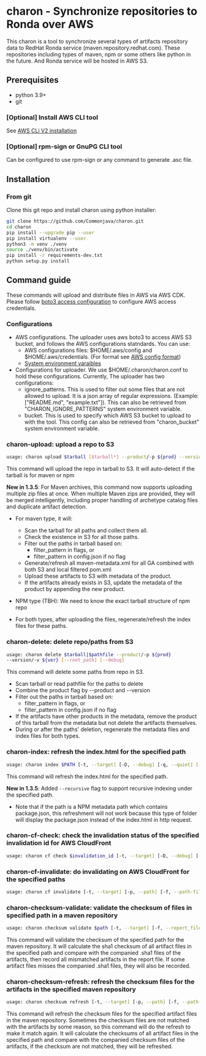 # charon - Synchronize repositories to Ronda over AWS

This charon is a tool to synchronize several types of artifacts
repository data to RedHat Ronda service (maven.repository.redhat.com). These
repositories including types of maven, npm or some others like python in the
future. And Ronda service will be hosted in AWS S3.

## Prerequisites

* python 3.9+
* git

### [Optional] Install AWS CLI tool

See [AWS CLi V2 installation](https://docs.aws.amazon.com/cli/latest/userguide/install-cliv2-linux.html#cliv2-linux-install)

### [Optional] rpm-sign or GnuPG CLI tool

Can be configured to use rpm-sign or any command to generate .asc file.

## Installation

### From git

Clone this git repo and install charon using python installer:

```bash
git clone https://github.com/Commonjava/charon.git
cd charon
pip install --upgrade pip --user
pip install virtualenv --user
python3 -m venv ./venv
source ./venv/bin/activate
pip install -r requirements-dev.txt
python setup.py install 
```

## Command guide

These commands will upload and distribute files in AWS via AWS CDK. Please
follow [boto3 access configuration](https://boto3.amazonaws.com/v1/documentation/api/latest/guide/configuration.html)
to configure AWS access credentials.

### Configurations

* AWS configurations. The uploader uses aws boto3 to access AWS S3 bucket, and follows the AWS configurations statndards. You can use:
  * AWS configurations files: $HOME/.aws/config and $HOME/.aws/credentials. (For format see [AWS config format](https://docs.aws.amazon.com/sdkref/latest/guide/file-format.html))
  * [System environment varaibles](https://docs.aws.amazon.com/cli/latest/userguide/cli-configure-envvars.html)
* Configurations for uploader. We use $HOME/.charon/charon.conf to hold these configurations. Currently, The uploader has two configurations:
  * ignore_patterns. This is used to filter out some files that are not allowed to upload. It is a json array of regular expressions. (Example: ["README.md", "example.txt"]). This can also be retrieved from "CHARON_IGNORE_PATTERNS" system environment variable.
  * bucket. This is used to specify which AWS S3 bucket to upload to with the tool. This config can also be retrieved from "charon_bucket" system environment variable.

### charon-upload: upload a repo to S3

```bash
usage: charon upload $tarball [$tarball*] --product/-p ${prod} --version/-v ${ver} [--root_path] [--ignore_patterns] [--debug] [--contain_signature] [--key]
```

This command will upload the repo in tarball to S3.
It will auto-detect if the tarball is for maven or npm

**New in 1.3.5**: For Maven archives, this command now supports uploading multiple zip files at once. When multiple Maven zips are provided, they will be merged intelligently, including proper handling of archetype catalog files and duplicate artifact detection.

* For maven type, it will:

  * Scan the tarball for all paths and collect them all.
  * Check the existence in S3 for all those paths.
  * Filter out the paths in tarball based on:
    * filter_pattern in flags, or
    * filter_pattern in config.json if no flag
  * Generate/refresh all maven-metadata.xml for all GA combined
    with both S3 and local filtered pom.xml
  * Upload these artifacts to S3 with metadata of the product.
  * If the artifacts already exists in S3, update the metadata
    of the product by appending the new product.
* NPM type (TBH): We need to know the exact tarball structure
  of npm repo
* For both types, after uploading the files, regenerate/refresh
  the index files for these paths.

### charon-delete: delete repo/paths from S3

```bash
usage: charon delete $tarball|$pathfile --product/-p ${prod}
--version/-v ${ver} [--root_path] [--debug]
```

This command will delete some paths from repo in S3.

* Scan tarball or read pathfile for the paths to delete
* Combine the product flag by --product and --version
* Filter out the paths in tarball based on:
  * filter_pattern in flags, or
  * filter_pattern in config.json if no flag
* If the artifacts have other products in the metadata,
  remove the product of this tarball from the metadata
  but not delete the artifacts themselves.
* During or after the paths' deletion, regenerate the
  metadata files and index files for both types.

### charon-index: refresh the index.html for the specified path

```bash
usage: charon index $PATH [-t, --target] [-D, --debug] [-q, --quiet] [--recursive]
```

This command will refresh the index.html for the specified path.

**New in 1.3.5**: Added `--recursive` flag to support recursive indexing under the specified path.

* Note that if the path is a NPM metadata path which contains package.json, this refreshment will not work because this type of folder will display the package.json instead of the index.html in http request.

### charon-cf-check: check the invalidation status of the specified invalidation id for AWS CloudFront

```bash
usage: charon cf check $invalidation_id [-t, --target] [-D, --debug] [-q, --quiet]
```

### charon-cf-invalidate: do invalidating on AWS CloudFront for the specified paths

```bash
usage: charon cf invalidate [-t, --target] [-p, --path] [-f, --path-file] [-D, --debug] [-q, --quiet]
```

### charon-checksum-validate: validate the checksum of files in specified path in a maven repository

```bash
usage: charon checksum validate $path [-t, --target] [-f, --report_file_path] [-i, --includes] [-r, --recursive] [-D, --debug] [-q, --quiet]
```

This command will validate the checksum of the specified path for the maven repository. It will calculate the sha1 checksum of all artifact files in the specified path and compare with the companied .sha1 files of the artifacts, then record all mismatched artifacts in the report file. If some artifact files misses the companied .sha1 files, they will also be recorded.

### charon-checksum-refresh: refresh the checksum files for the artifacts in the specified maven repository

```bash
usage: charon checksum refresh [-t, --target] [-p, --path] [-f, --path-file] [-D, --debug] [-q, --quiet]
```

This command will refresh the checksum files for the specified artifact files in the maven repository. Sometimes the checksum files are not matched with the artifacts by some reason, so this command will do the refresh to make it match again. It will calculate the checksums of all artifact files in the specified path and compare with the companied checksum files of the artifacts, if the checksum are not matched, they will be refreshed.
